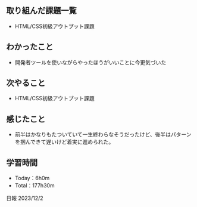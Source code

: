 ## 取り組んだ課題一覧
- HTML/CSS初級アウトプット課題

## わかったこと
- 開発者ツールを使いながらやったほうがいいことに今更気づいた
  
## 次やること
- HTML/CSS初級アウトプット課題

## 感じたこと
- 前半はかなりもたついていて一生終わらなそうだったけど、後半はパターンを掴んできて遅いけど着実に進められた。

## 学習時間
- Today：6h0m
- Total：177h30m

日報 2023/12/2


